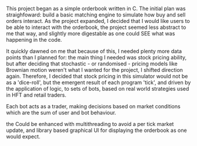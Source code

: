 This project began as a simple orderbook written in C. The initial plan was straighfoward: build a basic matching engine to simulate how buy and sell orders interact. As the project expanded, I decided that I would like users to be able to interact with the orderbook, the project seemed less abstract to me that way, and slightly more digestable as one could SEE what was happening in the code.

It quickly dawned on me that because of this, I needed plenty more data points than I planned for: the main thing I needed was stock pricing ability, but after deciding that stochastic - or randomised - pricing models like Brownian motion weren't what I wanted for the project, I shifted direction again.
Therefore, I decided that stock pricing in this simulator would not be as a 'dice-roll', but the emergent result of each program 'tick', and driven by the application of logic, to sets of bots, based on real world strategies used in HFT and retail traders. 

Each bot acts as a trader, making decisions based on market conditions which are the sum of user and bot behaviour.

the Could be enhanced with multithreading to avoid a per tick market update, and library based graphical UI for displaying the orderbook as one would expect. 

